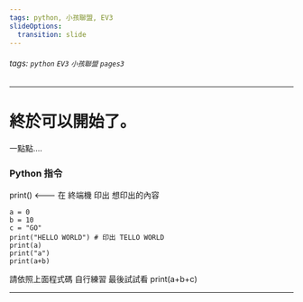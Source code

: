 ```yaml
---
tags: python, 小孩聯盟, EV3
slideOptions:
  transition: slide
---
```

###### tags: `python` `EV3` `小孩聯盟` `pages3`
---
# 終於可以開始了。
一點點....

### Python 指令

print()  <--- 在 終端機 印出 想印出的內容

```python=
a = 0
b = 10
c = "GO"
print("HELLO WORLD") # 印出 TELLO WORLD
print(a)
print("a")
print(a+b)

```
請依照上面程式碼 自行練習
最後試試看 print(a+b+c)

---
